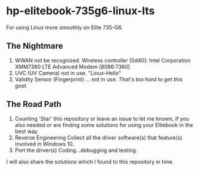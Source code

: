 # hp-elitebook-735g6-linux-lts
For using Linux more smoothly on Elite 735-G6.

## The Nightmare
1. WWAN not be recognized.
Wireless controller [0d40]: Intel Corporation XMM7360 LTE Advanced Modem [8086:7360]
2. UVC (UV Camera) not in use.
"Linux-Hello"
3. Validity Sensor (Fingerprint) ... not in use.
*That's too hard to get this goal.*

## The Road Path
1. Counting
'Star' this repository or leave an issue to let me known, if you also needed or are finding some solutions for using your Elitebook in the best way.
2. Reverse Engineering
Collect all the driver software(s) that feature(s) involved in Windows 10.
3. Port the driver(s)
Coding...debugging and testing.

I will also share the solutions which I found to this repository in time.
